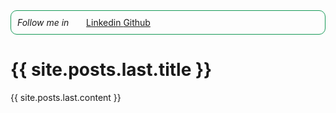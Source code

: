 <div style="
    border: solid 1px #159957;
    border-radius: 10px;
    padding: 10px;
    ">
    <h6 style="
    display: inline;
">Follow me in </h6>
<ul style="display: inline;">
    <li style="
    display: inline;
"><a href="https://linkedin.com/in/codewithmohsen">Linkedin
    </a></li>
<li style="
    display: inline;
"><a href="https://github.com/codewithmohsen
             ">Github</a></li>
</ul>
</div>


<h1>{{ site.posts.last.title }}</h1>
{{ site.posts.last.content }}

